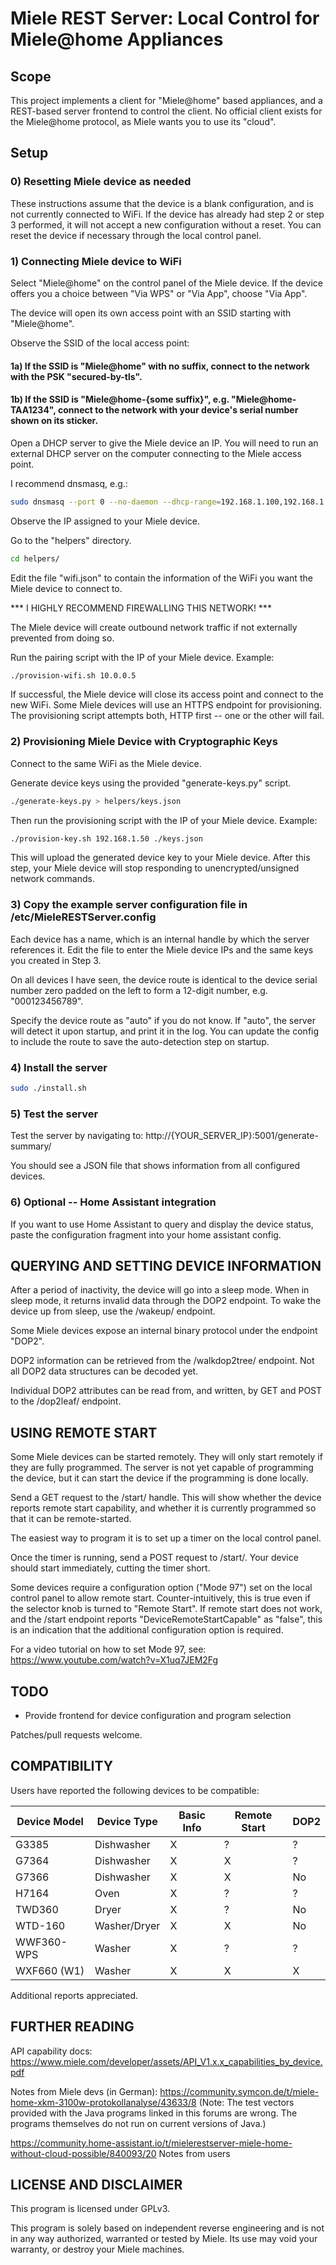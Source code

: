 # Miele REST Server: Local Control for Miele@home Appliances

## Scope

This project implements a client for "Miele@home" based appliances, and a
REST-based server frontend to control the client. No official client exists for
the Miele@home protocol, as Miele wants you to use its "cloud".

## Setup

### 0) Resetting Miele device as needed

These instructions assume that the device is a blank configuration, and is not
currently connected to WiFi. If the device has already had step 2 or step 3
performed, it will not accept a new configuration without a reset. You can reset
the device if necessary through the local control panel.

### 1) Connecting Miele device to WiFi

Select "Miele@home" on the control panel of the Miele device. If the device offers
you a choice between "Via WPS" or "Via App", choose "Via App". 

The device will open its own access point with an SSID starting with "Miele@home".

Observe the SSID of the local access point:

#### 1a) If the SSID is "Miele@home" with no suffix, connect to the network with the PSK "secured-by-tls".

#### 1b) If the SSID is "Miele@home-{some suffix}", e.g. "Miele@home-TAA1234", connect to the network with your device's serial number shown on its sticker.

Open a DHCP server to give the Miele device an IP. You will need to run an external
DHCP server on the computer connecting to the Miele access point.

I recommend dnsmasq, e.g.:

```bash
sudo dnsmasq --port 0 --no-daemon --dhcp-range=192.168.1.100,192.168.1.200 --dhcp-leasefile=/dev/null -z --conf-file=/dev/null --interface <your_wifi_interface_here>
```

Observe the IP assigned to your Miele device.

Go to the "helpers" directory.

```bash
cd helpers/
```

Edit the file "wifi.json" to contain the information of the WiFi you want the
Miele device to connect to.

*** I HIGHLY RECOMMEND FIREWALLING THIS NETWORK! ***

The Miele device will create outbound network traffic if not externally
prevented from doing so.

Run the pairing script with the IP of your Miele device. Example:

```bash
./provision-wifi.sh 10.0.0.5
```

If successful, the Miele device will close its access point and connect to the
new WiFi. Some Miele devices will use an HTTPS endpoint for provisioning. The
provisioning script attempts both, HTTP first -- one or the other will fail.

### 2) Provisioning Miele Device with Cryptographic Keys
   
   Connect to the same WiFi as the Miele device.

Generate device keys using the provided "generate-keys.py" script.

```bash
./generate-keys.py > helpers/keys.json
```

Then run the provisioning script with the IP of your Miele device. Example:

```bash
./provision-key.sh 192.168.1.50 ./keys.json
```

This will upload the generated device key to your Miele device. After this step,
your Miele device will stop responding to unencrypted/unsigned network commands.

### 3) Copy the example server configuration file in /etc/MieleRESTServer.config

Each device has a name, which is an internal handle by which the server
references it. Edit the file to enter the Miele device IPs and the same keys you
created in Step 3.

On all devices I have seen, the device route is identical to the device serial
number zero padded on the left to form a 12-digit number, e.g. "000123456789".

Specify the device route as "auto" if you do not know. If "auto", the
server will detect it upon startup, and print it in the log. You can update the
config to include the route to save the auto-detection step on startup.

### 4) Install the server 

```bash
sudo ./install.sh
```

### 5) Test the server

Test the server by navigating to: http://{YOUR_SERVER_IP}:5001/generate-summary/

You should see a JSON file that shows information from all configured devices.

### 6) Optional -- Home Assistant integration

If you want to use Home Assistant to query and display the device status, paste
the configuration fragment into your home assistant config.

## QUERYING AND SETTING DEVICE INFORMATION

After a period of inactivity, the device will go into a sleep mode. When in
sleep mode, it returns invalid data through the DOP2 endpoint. To wake the
device up from sleep, use the /wakeup/<device name> endpoint. 

Some Miele devices expose an internal binary protocol under the endpoint "DOP2".

DOP2 information can be retrieved from the /walkdop2tree/<device name>
endpoint. Not all DOP2 data structures can be decoded yet.

Individual DOP2 attributes can be read from, and written, by GET and POST
to the /dop2leaf/<device name> endpoint. 

## USING REMOTE START

Some Miele devices can be started remotely. They will only start remotely
if they are fully programmed. The server is not yet capable of programming
the device, but it can start the device if the programming is done locally.

Send a GET request to the /start/<device name> handle. This will show
whether the device reports remote start capability, and whether it is
currently programmed so that it can be remote-started.

The easiest way to program it is to set up a timer on the local control panel.

Once the timer is running, send a POST request to /start/<device name>.
Your device should start immediately, cutting the timer short.

Some devices require a configuration option ("Mode 97") set on the local control panel to allow remote start.
Counter-intuitively, this is true even if the selector knob is turned to "Remote Start". 
If remote start does not work, and the /start endpoint reports "DeviceRemoteStartCapable"
as "false", this is an indication that the additional configuration option is required.

For a video tutorial on how to set Mode 97, see:
https://www.youtube.com/watch?v=X1uq7JEM2Fg


## TODO

- Provide frontend for device configuration and program selection

Patches/pull requests welcome.

## COMPATIBILITY

Users have reported the following devices to be compatible:

Device Model | Device Type | Basic Info | Remote Start | DOP2
-------------|-------------|------------|--------------|-----
G3385	     | Dishwasher   |      X     |      ?       |  ?
G7364	     | Dishwasher   |      X     |      X       |  ?
G7366	     | Dishwasher   |      X     |      X       |  No
H7164        | Oven         |      X     |      ?       |  ?
TWD360       | Dryer        |      X     |      ?       |  No
WTD-160	     | Washer/Dryer |      X     |      X       |  No
WWF360-WPS   | Washer       |      X     |      ?       |  ?
WXF660 (W1)  | Washer       |      X     |      X       |  X

Additional reports appreciated.

## FURTHER READING

API capability docs:
https://www.miele.com/developer/assets/API_V1.x.x_capabilities_by_device.pdf

Notes from Miele devs (in German):
https://community.symcon.de/t/miele-home-xkm-3100w-protokollanalyse/43633/8
(Note: The test vectors provided with the Java programs linked in this forums
are wrong. The programs themselves do not run on current versions of Java.)

https://community.home-assistant.io/t/mielerestserver-miele-home-without-cloud-possible/840093/20
Notes from users

## LICENSE AND DISCLAIMER

This program is licensed under GPLv3.

This program is solely based on independent reverse engineering and is not in any way
authorized, warranted or tested by Miele. Its use may void your warranty, or destroy
your Miele machines.

